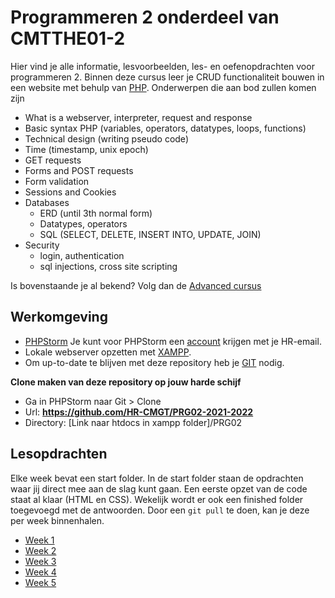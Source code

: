 # Programmeren 2 onderdeel van CMTTHE01-2

Hier vind je alle informatie, lesvoorbeelden, les- en oefenopdrachten voor programmeren 2.
Binnen deze cursus leer je CRUD functionaliteit bouwen in een website met behulp van [PHP](https://www.php.net/).
Onderwerpen die aan bod zullen komen zijn
- What is a webserver, interpreter, request and response
- Basic syntax PHP (variables, operators, datatypes, loops, functions)
- Technical design (writing pseudo code)
- Time (timestamp, unix epoch)
- GET requests
- Forms and POST requests
- Form validation
- Sessions and Cookies
- Databases
    - ERD (until 3th normal form)
    - Datatypes, operators
    - SQL (SELECT, DELETE, INSERT INTO, UPDATE, JOIN)
- Security
    - login, authentication
    - sql injections, cross site scripting

Is bovenstaande je al bekend? Volg dan de [Advanced cursus](advanced)

## Werkomgeving

- [PHPStorm](https://www.jetbrains.com/phpstorm/download/)
  Je kunt voor PHPStorm een [account](https://www.jetbrains.com/shop/eform/students) krijgen met je HR-email.
- Lokale webserver opzetten met [XAMPP](https://www.apachefriends.org/download.html).
- Om up-to-date te blijven met deze repository heb je [GIT](https://git-scm.com/book/en/v2/Getting-Started-Installing-Git) nodig.

**Clone maken van deze repository op jouw harde schijf**
- Ga in PHPStorm naar Git > Clone
- Url: **https://github.com/HR-CMGT/PRG02-2021-2022**
- Directory: [Link naar htdocs in xampp folder]/PRG02

## Lesopdrachten

Elke week bevat een start folder. In de start folder staan de opdrachten waar jij
direct mee aan de slag kunt gaan. Een eerste opzet van de code staat al klaar
(HTML en CSS). Wekelijk wordt er ook een finished folder toegevoegd met de antwoorden. Door een ```git pull``` te doen,
kan je deze per week binnenhalen.

- [Week 1](week1)
- [Week 2](week2)
- [Week 3](week3)
- [Week 4](week4)
- [Week 5](week5)
